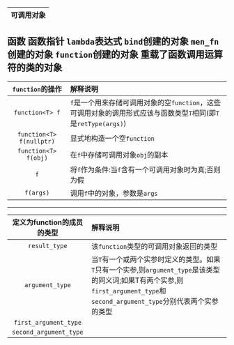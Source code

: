 可调用对象|
|:-:|
函数
函数指针
`lambda`表达式
`bind`创建的对象
`men_fn`创建的对象
`function`创建的对象
重载了函数调用运算符的类的对象
---
`function`的操作|解释说明
|:-:|:-|
`function<T> f`| `f`是一个用来存储可调用对象的空`function`，这些可调用对象的调用形式应该与函数类型`T`相同(即`T`是`retType(args)`)
`function<T> f(nullptr)`|显式地构造一个空`function` 
`function<T> f(obj)`| 在`f`中存储可调用对象`obj`的副本 
`f` |将`f`作为条件:当`f`含有一个可调用对象时为真;否则为假 
`f(args)`|调用`f`中的对象，参数是`args` 
---
定义为function<T>的成员的类型|解释说明
|:-:|:-|
`result_type`|该`function`类型的可调用对象返回的类型 
`argument_type`|当`T`有一个或两个实参时定义的类型。如果`T`只有一个实参,则`argument_type`是该类型的同义词;如果T有两个实参,则`first_argument_type`和`second_argument_type`分别代表两个实参的类型
`first_argument_type`|
`second_argument_type`|